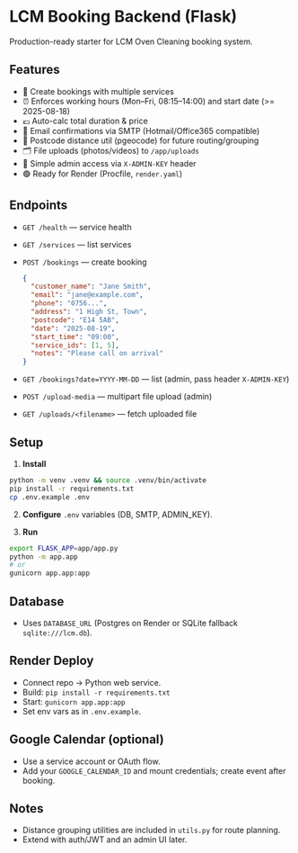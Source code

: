 # LCM Booking Backend (Flask)

Production-ready starter for LCM Oven Cleaning booking system.

## Features
- 📅 Create bookings with multiple services
- ⏰ Enforces working hours (Mon–Fri, 08:15–14:00) and start date (>= 2025-08-18)
- 💷 Auto-calc total duration & price
- 📧 Email confirmations via SMTP (Hotmail/Office365 compatible)
- 📍 Postcode distance util (pgeocode) for future routing/grouping
- 🗂 File uploads (photos/videos) to `/app/uploads`
- 🔐 Simple admin access via `X-ADMIN-KEY` header
- 🟢 Ready for Render (Procfile, `render.yaml`)

## Endpoints

- `GET /health` — service health

- `GET /services` — list services

- `POST /bookings` — create booking

  ```json
  {
    "customer_name": "Jane Smith",
    "email": "jane@example.com",
    "phone": "0756...",
    "address": "1 High St, Town",
    "postcode": "E14 5AB",
    "date": "2025-08-19",
    "start_time": "09:00",
    "service_ids": [1, 5],
    "notes": "Please call on arrival"
  }
  ```
- `GET /bookings?date=YYYY-MM-DD` — list (admin, pass header `X-ADMIN-KEY`)
- `POST /upload-media` — multipart file upload (admin)
- `GET /uploads/<filename>` — fetch uploaded file

## Setup

1. **Install**
```bash
python -m venv .venv && source .venv/bin/activate
pip install -r requirements.txt
cp .env.example .env
```

2. **Configure** `.env` variables (DB, SMTP, ADMIN_KEY).

3. **Run**
```bash
export FLASK_APP=app/app.py
python -m app.app
# or
gunicorn app.app:app
```

## Database
- Uses `DATABASE_URL` (Postgres on Render or SQLite fallback `sqlite:///lcm.db`).

## Render Deploy
- Connect repo → Python web service.
- Build: `pip install -r requirements.txt`
- Start: `gunicorn app.app:app`
- Set env vars as in `.env.example`.

## Google Calendar (optional)
- Use a service account or OAuth flow.
- Add your `GOOGLE_CALENDAR_ID` and mount credentials; create event after booking.

## Notes
- Distance grouping utilities are included in `utils.py` for route planning.
- Extend with auth/JWT and an admin UI later.
